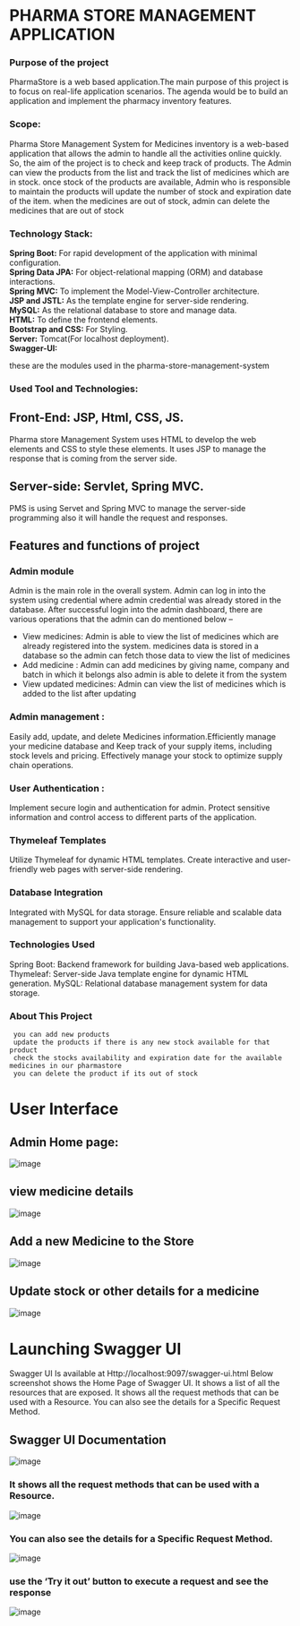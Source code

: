 # PHARMA STORE MANAGEMENT APPLICATION

### Purpose of the project
PharmaStore is a web based application.The main purpose of this project is to focus on real-life application scenarios. The agenda would be to build an application and implement the pharmacy inventory features.

### Scope: <br>
Pharma Store Management System for Medicines inventory is a web-based application that allows the admin to handle all the activities online quickly.
So, the aim of the project is to check and keep track of products. The Admin can view the products from the list and track the list of medicines which are in stock. once stock of the products are available, Admin who is responsible to maintain the products will update the number of stock and expiration date of the item. when the medicines are out of stock, admin can delete the medicines that are out of stock

### Technology Stack: 
**Spring Boot:** For rapid development of the application with minimal configuration. <br>
**Spring Data JPA:** For object-relational mapping (ORM) and database interactions. <br>
**Spring MVC:** To implement the Model-View-Controller architecture. <br>
**JSP and JSTL:** As the template engine for server-side rendering. <br>
**MySQL:** As the relational database to store and manage data. <br>
**HTML:** To define the frontend elements. <br>
**Bootstrap and CSS:** For Styling. <br>
**Server:** Tomcat(For localhost deployment). <br>
**Swagger-UI:** <br> 

these are the modules used in the pharma-store-management-system

### Used Tool and Technologies:
## Front-End: JSP, Html, CSS, JS. 
Pharma store Management System uses HTML to develop the web elements and CSS to style these elements. It uses JSP to manage the response that is coming from the server side.

## Server-side: Servlet, Spring MVC.
PMS is using Servet and Spring MVC to manage the server-side programming also it will handle the request and responses.



## Features and functions of project

### Admin module
Admin is the main role in the overall system. Admin can log in into the system using credential where admin credential was already stored in the database.
After successful login into the admin dashboard, there are various operations that the admin can do mentioned below –

* View medicines: Admin is able to view the list of medicines which are already registered into the system. medicines data is stored in a database so the admin can fetch those data to view the list of medicines
* Add medicine : Admin can add medicines by giving name, company and batch in which it belongs also admin is able to delete it from the system
* View updated medicines: Admin can view the list of medicines which is added to the list after updating

### Admin management :
Easily add, update, and delete Medicines information.Efficiently manage your medicine database and Keep track of your supply items, including stock levels and pricing. Effectively manage your stock to optimize supply chain operations.

### User Authentication :
Implement secure login and authentication for admin. Protect sensitive information and control access to different parts of the application.

### Thymeleaf Templates
Utilize Thymeleaf for dynamic HTML templates. Create interactive and user-friendly web pages with server-side rendering.

### Database Integration
Integrated with MySQL for data storage. Ensure reliable and scalable data management to support your application's functionality.

### Technologies Used
Spring Boot: Backend framework for building Java-based web applications.
Thymeleaf: Server-side Java template engine for dynamic HTML generation.
MySQL: Relational database management system for data storage.

### About This Project
```
 you can add new products 
 update the products if there is any new stock available for that product 
 check the stocks availability and expiration date for the available medicines in our pharmastore 
 you can delete the product if its out of stock
```
# User Interface

## Admin Home page:



![image](https://github.com/user-attachments/assets/5dc50d9b-2082-41fc-98b4-ef7f1de887e2)


## view medicine details



![image](https://github.com/user-attachments/assets/6b6ce571-ed99-4c14-92d1-af24a15874d5)


## Add a new Medicine to the Store 



![image](https://github.com/user-attachments/assets/b35dec1a-49cb-426f-bc04-91e5dc6b157e)



## Update stock or other details for a medicine



![image](https://github.com/user-attachments/assets/8a96d555-f2f9-4e0c-9974-ae3bbc1e0027)


# Launching Swagger UI
Swagger UI Is available at Http://localhost:9097/swagger-ui.html
Below screenshot shows the Home Page of Swagger UI. It shows a list of all the resources that are exposed.
It shows all the request methods that can be used with a Resource.
You can also see the details for a Specific Request Method.

## Swagger UI Documentation

![image](https://github.com/user-attachments/assets/b13ef4a1-fb06-4db3-bc6c-1107dddcd56e)

### It shows all the request methods that can be used with a Resource.

![image](https://github.com/user-attachments/assets/2366888c-30e7-4626-b9c3-5f72db59cd30)

### You can also see the details for a Specific Request Method.

![image](https://github.com/user-attachments/assets/67ac987f-b659-4310-a52a-3bbb7448f9f1)

### use the ‘Try it out’ button to execute a request and see the response

![image](https://github.com/user-attachments/assets/f6708820-df42-46c4-9d6a-530ba10f4ea6)
